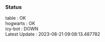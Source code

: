 ### Status


table : OK  
hogwarts : OK  
icy-bot : DOWN  
Latest Update : 2023-08-21 09:08:13.487782
